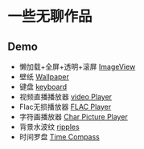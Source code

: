 # 一些无聊作品

## Demo

- 懒加载+全屏+透明+滚屏 [ImageView](./ImageView/)
- 壁纸 [Wallpaper](./wallpaper1/)
- 键盘 [keyboard](./keyboard/)
- 视频直播播放器 [video Player](./player/index.html)
- Flac无损播放器 [FLAC Player](./player/music.html)
- 字符画播放器 [Char Picture Player](./TXTplayer/)
- 背景水波纹 [ripples](./ripples/)
- 时间罗盘 [Time Compass](./date/)